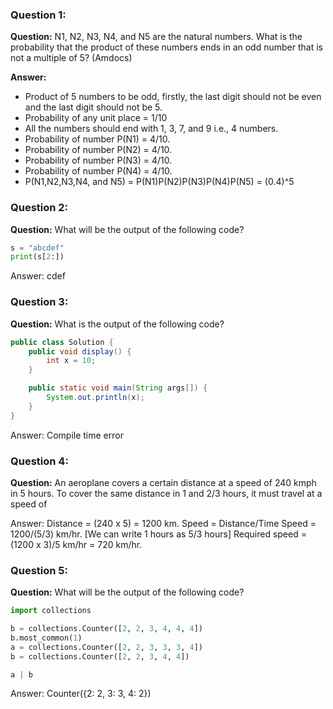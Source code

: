 ### Question 1:
**Question:** N1, N2, N3, N4, and N5 are the natural numbers. What is the probability that the product of these numbers ends in an odd number that is not a multiple of 5? (Amdocs)

**Answer:**
- Product of 5 numbers to be odd, firstly, the last digit should not be even and the last digit should not be 5.
- Probability of any unit place = 1/10
- All the numbers should end with 1, 3, 7, and 9 i.e., 4 numbers.
- Probability of number P(N1) = 4/10.
- Probability of number P(N2) = 4/10.
- Probability of number P(N3) = 4/10.
- Probability of number P(N4) = 4/10.
- P(N1,N2,N3,N4, and N5) = P(N1)P(N2)P(N3)P(N4)P(N5) = (0.4)^5

### Question 2:
**Question:** What will be the output of the following code?
```python
s = "abcdef"
print(s[2:])
```
Answer: cdef

### Question 3:
**Question:** What is the output of the following code?
```java
public class Solution {
    public void display() {
        int x = 10;
    }

    public static void main(String args[]) {
        System.out.println(x);
    }
}
```
Answer:
Compile time error

### Question 4:
**Question:** An aeroplane covers a certain distance at a speed of 240 kmph in 5 hours. To cover the same distance in 1 and 2/3 hours, it must travel at a speed of

Answer:
Distance = (240 x 5) = 1200 km.
Speed = Distance/Time
Speed = 1200/(5/3) km/hr. [We can write 1 hours as 5/3 hours]
Required speed = (1200 x 3)/5 km/hr = 720 km/hr.

### Question 5:
**Question:** What will be the output of the following code?
```python
import collections

b = collections.Counter([2, 2, 3, 4, 4, 4])
b.most_common(1)
a = collections.Counter([2, 2, 3, 3, 3, 4])
b = collections.Counter([2, 2, 3, 4, 4])

a | b
```
Answer: Counter({2: 2, 3: 3, 4: 2})
